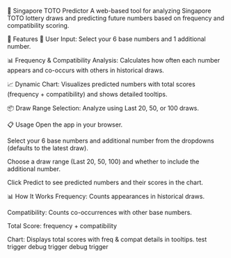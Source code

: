 🎯 Singapore TOTO Predictor
A web-based tool for analyzing Singapore TOTO lottery draws and predicting future numbers based on frequency and compatibility scoring.

🚀 Features
📝 User Input: Select your 6 base numbers and 1 additional number.

📊 Frequency & Compatibility Analysis: Calculates how often each number appears and co-occurs with others in historical draws.

📈 Dynamic Chart: Visualizes predicted numbers with total scores (frequency + compatibility) and shows detailed tooltips.

📦 Draw Range Selection: Analyze using Last 20, 50, or 100 draws.

📋 Usage
Open the app in your browser.

Select your 6 base numbers and additional number from the dropdowns (defaults to the latest draw).

Choose a draw range (Last 20, 50, 100) and whether to include the additional number.

Click Predict to see predicted numbers and their scores in the chart.

📊 How It Works
Frequency: Counts appearances in historical draws.

Compatibility: Counts co-occurrences with other base numbers.

Total Score: frequency + compatibility

Chart: Displays total scores with freq & compat details in tooltips.
t e s t   t r i g g e r  
 d e b u g   t r i g g e r  
 d e b u g   t r i g g e r  
 